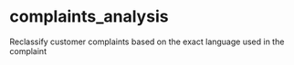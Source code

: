 # complaints_analysis
Reclassify customer complaints based on the exact language used in the complaint

